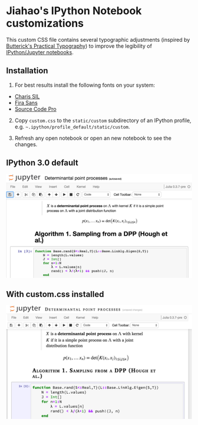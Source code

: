 # Jiahao's IPython Notebook customizations

This custom CSS file contains several typographic adjustments (inspired by
[Butterick's Practical Typography](http://practicaltypography.com)) to improve
the legibility of [IPython/Jupyter notebooks](http://ipython.org/notebook.html).

## Installation

1. For best results install the following fonts on your system:

- [Charis SIL](http://software.sil.org/charis/download/)
- [Fira Sans](https://www.mozilla.org/en-US/styleguide/products/firefox-os/typeface/)
- [Source Code Pro](http://adobe-fonts.github.io/source-code-pro/)

2. Copy `custom.css` to the `static/custom` subdirectory of an IPython profile, e.g.
   `~.ipython/profile_default/static/custom`.

3. Refresh any open notebook or open an new notebook to see the changes.

## IPython 3.0 default

![IPython 3.0 defaults](https://raw.githubusercontent.com/jiahao/ipython-profile/master/doc/ipython3default.png)


## With custom.css installed

![Customized look](https://raw.githubusercontent.com/jiahao/ipython-profile/master/doc/custom.png)


